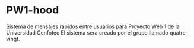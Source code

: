 PW1-hood
========

Sistema de mensajes rapidos entre usuarios para Proyecto Web 1 de la Universidad Cenfotec
El sistema sera creado por el grupo llamado quatre-vingt.

